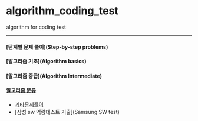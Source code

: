# algorithm_coding_test
algorithm for coding test

---
#### [단계별 문제 풀이](Step-by-step problems)
#### [알고리즘 기초](Algorithm basics)
#### [알고리즘 중급](Algorithm Intermediate)
#### [알고리즘 분류](Classification)
* [기타문제풀이](Etc)
* [삼성 sw 역량테스트 기출](Samsung SW test)
